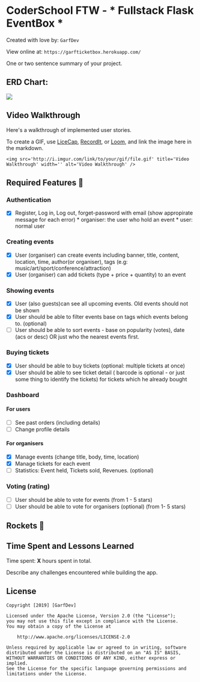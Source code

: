 # CoderSchool FTW - * Fullstack Flask EventBox *

Created with love by: `GarfDev`
  
View online at: `https://garfticketbox.herokuapp.com/`
  
One or two sentence summary of your project. 

## ERD Chart:

<img src="https://i.imgur.com/bphTx3h.png"/>

## Video Walkthrough

Here's a walkthrough of implemented user stories.

To create a GIF, use [LiceCap](http://www.cockos.com/licecap/), [RecordIt](http://www.recordit.co), or [Loom](http://www.useloom.com), and link the image here in the markdown.

```
<img src='http://i.imgur.com/link/to/your/gif/file.gif' title='Video Walkthrough' width='' alt='Video Walkthrough' />
```

## Required Features 🎯

### Authentication
* [x] Register, Log in, Log out, forget-password with email (show appropirate message for each error)
        * organiser: the user who hold an event
        * user: normal user

### Creating events
* [x] User (organiser) can create events including banner, title, content, location, time, author(or organiser), tags (e.g: music/art/sport/conference/attraction)
* [x] User (organiser) can add tickets (type + price + quantity) to an event

### Showing events
* [x] User (also guests)can see all upcoming events. Old events should not be shown
* [x] User should be able to filter events base on tags which events belong to. (optional)
* [ ] User should be able to sort events - base on popularity (votes), date (acs or desc) OR just who the nearest events first.

### Buying tickets
* [x] User should be able to buy tickets (optional: multiple tickets at once)
* [x] User should be able to see ticket detail ( barcode is optional - or just some thing to identify the tickets) for tickets which he already bought

### Dashboard
#### For users
* [ ] See past orders (including details)
* [ ] Change profile details
#### For organisers
* [x] Manage events (change title, body, time, location)
* [x] Manage tickets for each event
* [ ] Statistics: Event held, Tickets sold, Revenues. (optional)

### Voting (rating)
* [ ] User should be able to vote for events (from 1 - 5 stars)
* [ ] User should be able to vote for organisers (optional) (from 1- 5 stars)

## Rockets 🚀


## Time Spent and Lessons Learned

Time spent: **X** hours spent in total.

Describe any challenges encountered while building the app.

## License

    Copyright [2019] [GarfDev]

    Licensed under the Apache License, Version 2.0 (the "License");
    you may not use this file except in compliance with the License.
    You may obtain a copy of the License at

        http://www.apache.org/licenses/LICENSE-2.0

    Unless required by applicable law or agreed to in writing, software
    distributed under the License is distributed on an "AS IS" BASIS,
    WITHOUT WARRANTIES OR CONDITIONS OF ANY KIND, either express or implied.
    See the License for the specific language governing permissions and
    limitations under the License.
